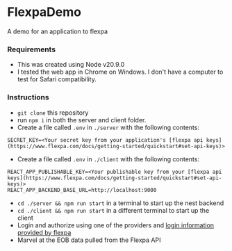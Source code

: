 # FlexpaDemo
A demo for an application to flexpa

### Requirements
- This was created using Node v20.9.0
- I tested the web app in Chrome on Windows. I don't have a computer to test for Safari compatibility.

### Instructions
- `git clone` this repository
- run `npm i` in both the server and client folder. 
- Create a file called `.env` in `./server` with the following contents:
```
SECRET_KEY=<Your secret key from your application's [flexpa api keys](https://www.flexpa.com/docs/getting-started/quickstart#set-api-keys)>
```
- Create a file called `.env` in `./client` with the following contents:
```
REACT_APP_PUBLISHABLE_KEY=<Your publishable key from your [flexpa api keys](https://www.flexpa.com/docs/getting-started/quickstart#set-api-keys)>
REACT_APP_BACKEND_BASE_URL=http://localhost:9000
```
- `cd ./server && npm run start` in a terminal to start up the nest backend
- `cd ./client && npm run start` in a different terminal to start up the client
- Login and authorize using one of the providers and [login information provided by flexpa](https://www.flexpa.com/docs/getting-started/test-mode)
- Marvel at the EOB data pulled from the Flexpa API